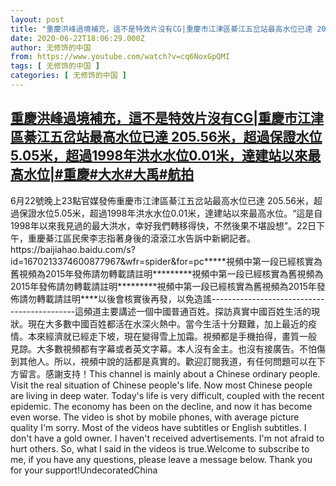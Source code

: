 ```yaml
---
layout: post
title: "重慶洪峰過境補充，這不是特效片沒有CG|重慶市江津區綦江五岔站最高水位已達 205.56米，超過保證水位5.05米，超過1998年洪水水位0.01米，達建站以來最高水位|#重慶#大水#大禹#航拍"
date: 2020-06-22T18:06:29.000Z
author: 无修饰的中国
from: https://www.youtube.com/watch?v=cq6NoxGpQMI
tags: [ 无修饰的中国 ]
categories: [ 无修饰的中国 ]
---
```

<!--1592849189000-->
[重慶洪峰過境補充，這不是特效片沒有CG|重慶市江津區綦江五岔站最高水位已達 205.56米，超過保證水位5.05米，超過1998年洪水水位0.01米，達建站以來最高水位|#重慶#大水#大禹#航拍](https://www.youtube.com/watch?v=cq6NoxGpQMI)
------

<div>
6月22號晚上23點官媒發佈重慶市江津區綦江五岔站最高水位已達 205.56米，超過保證水位5.05米，超過1998年洪水水位0.01米，達建站以來最高水位。“這是自1998年以來我見過的最大洪水，幸好我們轉移得快，不然後果不堪設想”。22日下午，重慶綦江區民衆李志指著身後的滾滾江水告訴中新網記者。 https://baijiahao.baidu.com/s?id=1670213374600877967&wfr=spider&for=pc*****視頻中第一段已經核實為舊視頻為2015年發佈請勿轉載請註明*********視頻中第一段已經核實為舊視頻為2015年發佈請勿轉載請註明*********視頻中第一段已經核實為舊視頻為2015年發佈請勿轉載請註明****以後會核實後再發，以免造謠--------------------------------------------這頻道主要講述一個中國普通百姓。探訪真實中國百姓生活的現狀。現在大多數中國百姓都活在水深火熱中。當今生活十分艱難，加上最近的疫情。本來經濟就已經走下坡，現在變得雪上加霜。視頻都是手機拍得，畫質一般 見諒。大多數視頻都有字幕或者英文字幕。本人沒有金主。也沒有接廣告。不怕傷到其他人。所以，視頻中說的話都是真實的。歡迎訂閱我道，有任何問題可以在下方留言。感謝支持！This channel is mainly about a Chinese ordinary people. Visit the real situation of Chinese people's life. Now most Chinese people are living in deep water. Today's life is very difficult, coupled with the recent epidemic. The economy has been on the decline, and now it has become even worse. The video is shot by mobile phones, with average picture quality I'm sorry. Most of the videos have subtitles or English subtitles. I don't have a gold owner. I haven't received advertisements. I'm not afraid to hurt others. So, what I said in the videos is true.Welcome to subscribe to me, if you have any questions, please leave a message below. Thank you for your support!UndecoratedChina
</div>
